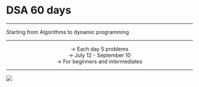 # DSA 60 days 


<hr>
Starting from Algorithms to dynamic programming

<hr><center>
-> Each day 5 problems <br>
-> July 12 - September 10 <br>
-> For beginners and intermediates <br></center>
<hr>
<img src="https://github.com/Sushreesatarupa/DSA-60Days/blob/main/IMG_20210710_014552.jpg?raw=true">
